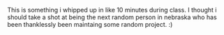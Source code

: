 This is something i whipped up in like 10 minutes during class. I thought i should take a shot
at being the next random person in nebraska who has been thanklessly been maintaing some random project. :)

